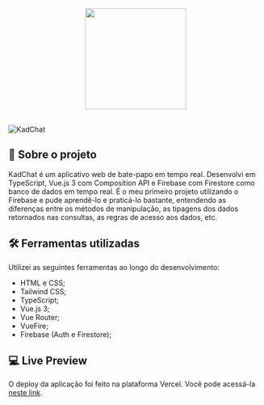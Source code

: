<div align="center">
  <img width="200" src="https://user-images.githubusercontent.com/98963793/223187232-2b09c391-be2f-4761-a796-4d49dcca15ce.png"/>
</div>
<div>‎</div>

![KadChat](https://user-images.githubusercontent.com/98963793/224888384-2eab132e-d10a-482f-8ef8-969ddbcfcbb2.png)

## 📖 Sobre o projeto
KadChat é um aplicativo web de bate-papo em tempo real. Desenvolvi em TypeScript, Vue.js 3 com Composition API e Firebase com Firestore como banco de dados em tempo real. É o meu primeiro projeto utilizando o Firebase e pude aprendê-lo e praticá-lo bastante, entendendo as diferenças entre os métodos de manipulação, as tipagens dos dados retornados nas consultas, as regras de acesso aos dados, etc.

## 🛠️ Ferramentas utilizadas
Utilizei as seguintes ferramentas ao longo do desenvolvimento:

- HTML e CSS;
- Tailwind CSS;
- TypeScript;
- Vue.js 3;
- Vue Router;
- VueFire;
- Firebase (Auth e Firestore);

## 💻 Live Preview
O deploy da aplicação foi feito na plataforma Vercel. Você pode acessá-la [neste link](https://kadchat.vercel.app).
